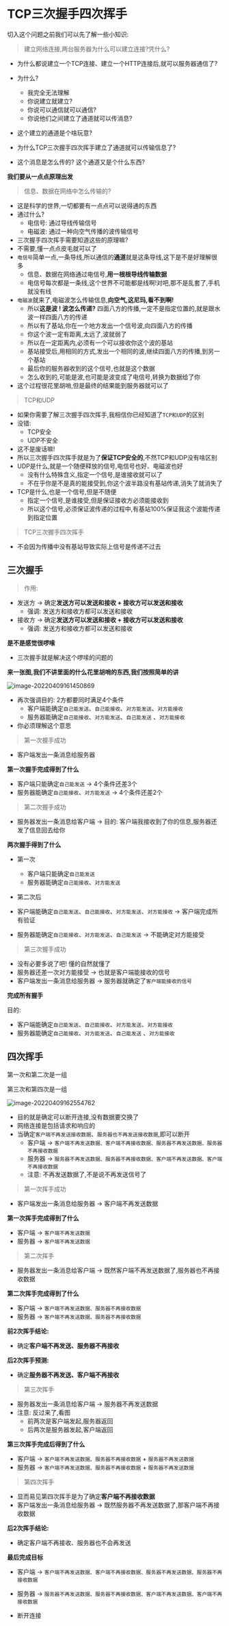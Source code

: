# TCP三次握手四次挥手

切入这个问题之前我们可以先了解一些小知识:

> 建立网络连接,两台服务器为什么可以建立连接?凭什么?

- 为什么都说建立一个TCP连接、建立一个HTTP连接后,就可以服务器通信了?
- 为什么? 
  - 我完全无法理解
  - 你说建立就建立?
  - 你说可以通信就可以通信?
  - 你说他们之间建立了通道就可以传消息?

- 这个建立的通道是个啥玩意? 
- 为什么TCP三次握手四次挥手建立了通道就可以传输信息了?
- 这个消息是怎么传的? 这个通道又是个什么东西?

**我们要从一点点原理出发**

> 信息、数据在网络中怎么传输的?

- 这是科学的世界,一切都要有一点点可以说得通的东西
- 通过什么?
  - 电信号: 通过导线传输信号
  - 电磁波: 通过一种向空气传播的波传输信号
- 三次握手四次挥手需要知道这些的原理嘛? 
- 不需要,懂一点点皮毛就可以了
- `电信号`简单一点,一条导线,所以通信的**通道**就是这条导线,这下是不是好理解很多
  - 信息、数据在网络通过电信号,**用一根根导线传输数据**
  - 电信号每次都是一条线,这个世界不可能都是线啊!对吧,那不是乱套了,手机就没有线
- `电磁波`就来了,电磁波怎么传输信息,**向空气,这尼玛,看不到啊!**
  - 所以**这是波 !  波怎么传递?**  四面八方的传播,一定不是指定位置的,就是跟水波一样四面八方的传递
  - 所以有了基站,你在一个地方发出一个信号波,向四面八方的传播
  - 你这个波一定有距离,太远了,波就弱了
  - 所以在一定距离内,必须有一个可以接收你这个波的基站
  - 基站接受后,用相同的方式,发出一个相同的波,继续四面八方的传播,到另一个基站
  - 最后你的服务器收到的这个信号,也就是这个数据
  - 怎么收到的,可能是波,也可能是波变成了电信号,转换为数据给了你
- 这个过程很花里胡哨,但是最终的结果能到服务器就可以了

> TCP和UDP

- 如果你需要了解三次握手四次挥手,我相信你已经知道了`TCP和UDP`的区别
- 没错:
  - TCP安全
  - UDP不安全
- 这不是废话嘛!
- 所以三次握手四次挥手就是为了**保证TCP安全的**,不然TCP和UDP没有啥区别
- UDP是什么,就是一个随便释放的信号,电信号也好、电磁波也好
  - 没有什么特殊含义,指定一个信号,是谁接收就可以了
  - 不在乎你是不是真的能接受到,你这个波半路没有基站传递,消失了就消失了
- TCP是什么,也是一个信号,但是不随便
  - 指定一个信号,是谁接受,但是保证接收方必须能接收到
  - 所以这个信号,必须保证波传递的过程中,有基站100%保证我这个波能传递到指定位置

> TCP三次握手四次挥手

- 不会因为传播中没有基站导致实际上信号是传递不过去

## 三次握手

> 作用: 

- 发送方 -> 确定**发送方可以发送和接收 + 接收方可以发送和接收**
  - 强调: 发送方和接收方都可以发送和接收
- 接收方 -> 确定**发送方可以发送和接收 + 接收方可以发送和接收**
  - 强调: 发送方和接收方都可以发送和接收

**是不是感觉很啰嗦**

- 三次握手就是解决这个啰嗦的问题的

**来一张图,我们不讲里面的什么花里胡哨的东西,我们按照简单的讲**

![image-20220409161450869](E:\Typora\图片保存\image-20220409161450869.png)

- 再次强调目的: 2方都要同时满足4个条件
  - 客户端能确定`自己能发送`、`自己能接收`、`对方能发送`、`对方能接收` 
  - 服务器能确定`自己能接收`、`对方能发送`、`自己能发送` 、`对方能接收` 
- 你必须理解这个意思

> 第一次握手成功

- 客户端发出一条消息给服务器

**第一次握手完成得到了什么**

- 客户端只能确定`自己能发送` -> 4个条件还差3个
- 服务器能确定`自己能接收`、`对方能发送` -> 4个条件还差2个

> 第二次握手成功

- 服务器发出一条消息给客户端 -> 目的: 客户端我接收到了你的信息,服务器还发了信息回去给你

**两次握手得到了什么**

- 第一次
  - 客户端只能确定`自己能发送`
  - 服务器能确定`自己能接收`、`对方能发送`

- 第二次后
- 客户端能确定`自己能发送`、`自己能接收`、`对方能发送`、`对方能接收` -> 客户端完成所有验证
- 服务器能确定`自己能接收`、`对方能发送`、`自己能发送` -> 不能确定对方能接受

> 第三次握手成功

- 没有必要多说了吧! 懂的自然就懂了
- 服务器还差一次对方能接受 -> 也就是客户端能接收的信号
- 客户端发出一条消息给服务器 -> 服务器就确定了`客户端能接收的信号`

**完成所有握手**

目的:

- 客户端能确定`自己能发送`、`自己能接收`、`对方能发送`、`对方能接收` 
- 服务器能确定`自己能接收`、`对方能发送`、`自己能发送` 、`对方能接收` 

## 四次挥手

第一次和第二次是一组

第三次和第四次是一组

![image-20220409162554762](../../../图片保存\image-20220409162554762.png)

- 目的就是确定可以断开连接,没有数据要交换了
- 网络连接是包括请求和响应的
- 当确定`客户端不再发送接收数据`、`服务器也不再发送接收数据`,即可以断开
  - 客户端 -> `客户端不再发送数据、客户端不再接收数据、服务器不再发送数据、服务器不再接收数据`
  - 服务器 -> `服务器不再发送数据、服务器不再接收数据、客户端不再发送数据、客户端不再接收数据`
  - 注意: 不再发送数据了,不是说不再发送信号了

> 第一次挥手成功

- 客户端发出一条消息给服务器 -> 客户端不再发送数据

**第一次挥手完成得到了什么**

- 客户端 -> `客户端不再发送数据`  
- 服务器 ->  `客户端不再发送数据` 

> 第二次挥手

- 服务器发出一条消息给客户端  -> 既然客户端不再发送数据了,服务器也不再接收数据

**第二次挥手完成得到了什么**

- 客户端 -> `客户端不再发送数据、服务器不再接收数据`  
- 服务器 ->  `客户端不再发送数据、服务器不再接收数据` 

**前2次挥手结论:**

- 确定**客户端不再发送、服务器不再接收**

**后2次挥手预测:**

- 确定**服务器不再发送、客户端不再接收**

> 第三次挥手

- 服务器发出一条消息给客户端  -> 服务器不再发送数据
- 注意: 反过来了,看图
  - 前两次是客户端发起,服务器返回
  - 后两次是服务器发起,客户端返回

**第三次挥手完成后得到了什么**

- 客户端 -> `客户端不再发送数据、服务器不再接收数据`  + `服务器不再发送数据` 
- 服务器 -> `客户端不再发送数据、服务器不再接收数据` +  `服务器不再发送数据` 

> 第四次挥手

- 显而易见第四次挥手是为了确定**客户端不再接收数据**
- 客户端发出一条消息给服务器 -> 既然服务器不再发送数据了,那客户端不再接收数据

**后2次挥手结论:**

- 确定客户端不再接收、服务器也不会再发送

**最后完成目标**

- 客户端 -> `客户端不再发送数据、客户端不再接收数据、服务器不再发送数据、服务器不再接收数据`
- 服务器 -> `服务器不再发送数据、服务器不再接收数据、客户端不再发送数据、客户端不再接收数据`

- 断开连接